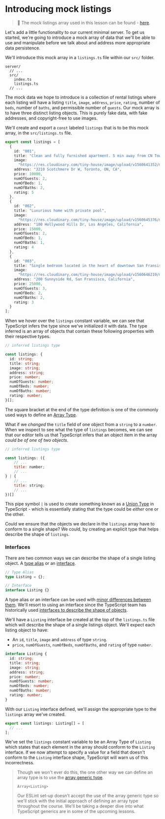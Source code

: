 # Introducing mock listings

> 📝 The mock listings array used in this lesson can be found - [here](https://gist.github.com/djirdehh/ff1d85dc00498fa2427467013b1f3ecb).

Let's add a little functionality to our current minimal server. To get us started, we're going to introduce a mock array of data that we'll be able to use and manipulate before we talk about and address more appropriate data persistence.

We'll introduce this mock array in a `listings.ts` file within our `src/` folder.

```shell
server/
  // ...
  src/
    index.ts
    listings.ts
  // ...
```

The mock data we hope to introduce is a collection of rental listings where each listing will have a listing `title`, `image`, `address`, `price`, `rating`, number of `beds`, number of `baths`, and permissible number of `guests`. Our mock array is to have three distinct listing objects. This is purely fake data, with fake addresses, and copyright-free to use images.

We'll create and export a `const` labeled `listings` that is to be this mock array, in the `src/listings.ts` file.

```typescript
export const listings = [
  {
    id: "001",
    title: "Clean and fully furnished apartment. 5 min away from CN Tower",
    image:
      "https://res.cloudinary.com/tiny-house/image/upload/v1560641352/mock/Toronto/toronto-listing-1_exv0tf.jpg",
    address: "3210 Scotchmere Dr W, Toronto, ON, CA",
    price: 10000,
    numOfGuests: 2,
    numOfBeds: 1,
    numOfBaths: 2,
    rating: 5
  },
  {
    id: "002",
    title: "Luxurious home with private pool",
    image:
      "https://res.cloudinary.com/tiny-house/image/upload/v1560645376/mock/Los%20Angeles/los-angeles-listing-1_aikhx7.jpg",
    address: "100 Hollywood Hills Dr, Los Angeles, California",
    price: 15000,
    numOfGuests: 2,
    numOfBeds: 1,
    numOfBaths: 1,
    rating: 4
  },
  {
    id: "003",
    title: "Single bedroom located in the heart of downtown San Fransisco",
    image:
      "https://res.cloudinary.com/tiny-house/image/upload/v1560646219/mock/San%20Fransisco/san-fransisco-listing-1_qzntl4.jpg",
    address: "200 Sunnyside Rd, San Fransisco, California",
    price: 25000,
    numOfGuests: 3,
    numOfBeds: 2,
    numOfBaths: 2,
    rating: 3
  }
];
```

When we hover over the `listings` constant variable, we can see that TypeScript infers the type since we've initialized it with data. The type inferred is an array of objects that contain these following properties with their respective types.

```typescript
// inferred listings type

const listings: {
  id: string;
  title: string;
  image: string;
  address: string;
  price: number;
  numOfGuests: number;
  numOfBeds: number;
  numOfBaths: number;
  rating: number;
}[];
```

The square bracket at the end of the type definition is one of the commonly used ways to define an [Array Type](https://www.typescriptlang.org/docs/handbook/basic-types.html#array).

What if we _changed_ the `title` field of one object from a `string` to a `number`. When we inspect to see what the type of `listings` becomes, we can see that our editor tells us that TypeScript infers that an object item in the array _could be of one of two objects_.

```javascript
// inferred listings type

const listings: ({
    // ...
    title: number;
    // ...
} | {
    // ...
    title: string;
    // ...
})[]
```

This pipe symbol `|` is used to create something known as a [Union Type](https://www.typescriptlang.org/docs/handbook/advanced-types.html#union-types) in TypeScript - which is essentially stating that the type could be _either_ one or the other.

Could we ensure that the objects we declare in the `listings` array have to conform to a single shape? We could, by creating an explicit type that helps describe the shape of `listings`.

### Interfaces

There are two common ways we can describe the shape of a single listing object. A [type alias](https://www.typescriptlang.org/docs/handbook/advanced-types.html#type-aliases) or an [interface](https://www.typescriptlang.org/docs/handbook/interfaces.html).

```typescript
// Type Alias
type Listing = {};

// Interface
interface Listing {}
```

A type alias or an interface can be used with [minor differences between them](https://www.typescriptlang.org/docs/handbook/advanced-types.html#interfaces-vs-type-aliases). We'll resort to using an interface since the TypeScript team has historically used [interfaces to describe the shape of objects](https://www.typescriptlang.org/docs/handbook/advanced-types.html#interfaces-vs-type-aliases).

We'll have a `Listing` interface be created at the top of the `listings.ts` file which will describe the shape of a single listings object. We'll expect each listing object to have:

- An `id`, `title`, `image` and `address` of type `string`.
- `price`, `numOfGuests`, `numOfBeds`, `numOfBaths`, and `rating` of type `number`.

```typescript
interface Listing {
  id: string;
  title: string;
  image: string;
  address: string;
  price: number;
  numOfGuests: number;
  numOfBeds: number;
  numOfBaths: number;
  rating: number;
}
```

With our `Listing` interface defined, we'll assign the appropriate type to the `listings` array we've created.

```typescript
export const listings: Listing[] = [
  // ...
];
```

We've set the `listings` constant variable to be an Array Type of `Listing` which states that each element in the array should conform to the `Listing` interface. If we now attempt to specify a value for a field that doesn't conform to the `Listing` interface shape, TypeScript will warn us of this incorrectness.

> Though we won't ever do this, the one other way we can define an array type is to use the [array generic type](https://www.typescriptlang.org/docs/handbook/basic-types.html).
>
> `Array<Listing>`
>
> Our ESLint set-up doesn't accept the use of the array generic type so we'll stick with the initial approach of defining an array type throughout the course. We'll be taking a deeper dive into what TypeScript generics are in some of the upcoming lessons.
